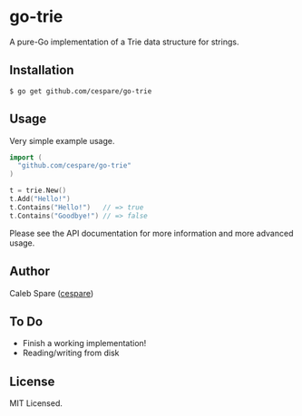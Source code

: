 # go-trie

A pure-Go implementation of a Trie data structure for strings.

## Installation

    $ go get github.com/cespare/go-trie

## Usage

Very simple example usage.

``` go
import (
  "github.com/cespare/go-trie"
)

t = trie.New()
t.Add("Hello!")
t.Contains("Hello!")   // => true
t.Contains("Goodbye!") // => false
```

Please see the API documentation for more information and more advanced usage.

## Author

Caleb Spare ([cespare](https://github.com/cespare))

## To Do

* Finish a working implementation!
* Reading/writing from disk

## License

MIT Licensed.
